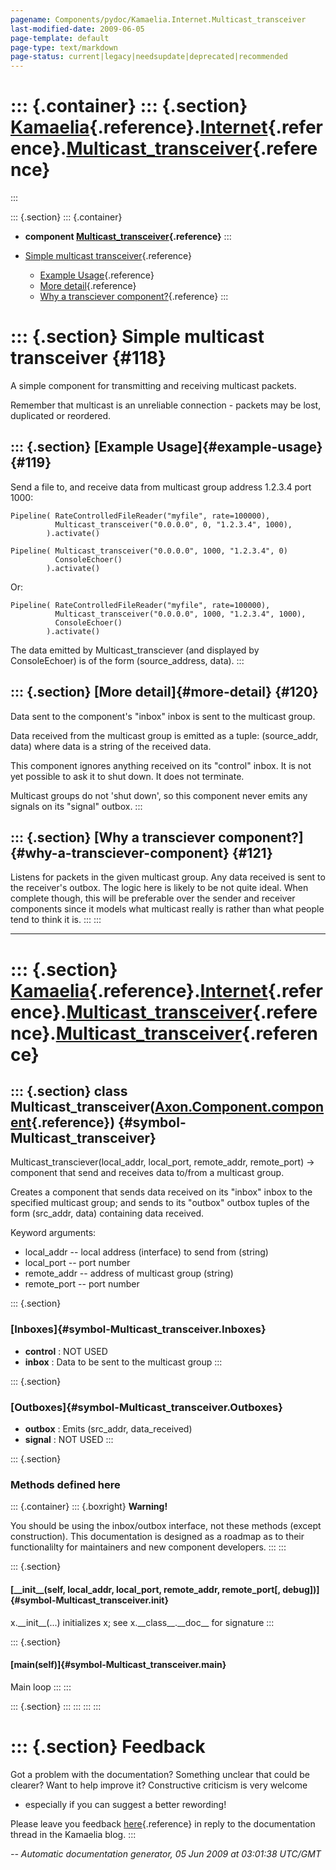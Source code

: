 ```yaml
---
pagename: Components/pydoc/Kamaelia.Internet.Multicast_transceiver
last-modified-date: 2009-06-05
page-template: default
page-type: text/markdown
page-status: current|legacy|needsupdate|deprecated|recommended
---
```

::: {.container}
::: {.section}
[Kamaelia](/Components/pydoc/Kamaelia.html){.reference}.[Internet](/Components/pydoc/Kamaelia.Internet.html){.reference}.[Multicast\_transceiver](/Components/pydoc/Kamaelia.Internet.Multicast_transceiver.html){.reference}
=============================================================================================================================================================================================================================
:::

::: {.section}
::: {.container}
-   **component
    [Multicast\_transceiver](/Components/pydoc/Kamaelia.Internet.Multicast_transceiver.Multicast_transceiver.html){.reference}**
:::

-   [Simple multicast transceiver](#118){.reference}
    -   [Example Usage](#119){.reference}
    -   [More detail](#120){.reference}
    -   [Why a transciever component?](#121){.reference}
:::

::: {.section}
Simple multicast transceiver {#118}
============================

A simple component for transmitting and receiving multicast packets.

Remember that multicast is an unreliable connection - packets may be
lost, duplicated or reordered.

::: {.section}
[Example Usage]{#example-usage} {#119}
-------------------------------

Send a file to, and receive data from multicast group address 1.2.3.4
port 1000:

``` {.literal-block}
Pipeline( RateControlledFileReader("myfile", rate=100000),
          Multicast_transceiver("0.0.0.0", 0, "1.2.3.4", 1000),
        ).activate()

Pipeline( Multicast_transceiver("0.0.0.0", 1000, "1.2.3.4", 0)
          ConsoleEchoer()
        ).activate()
```

Or:

``` {.literal-block}
Pipeline( RateControlledFileReader("myfile", rate=100000),
          Multicast_transceiver("0.0.0.0", 1000, "1.2.3.4", 1000),
          ConsoleEchoer()
        ).activate()
```

The data emitted by Multicast\_transciever (and displayed by
ConsoleEchoer) is of the form (source\_address, data).
:::

::: {.section}
[More detail]{#more-detail} {#120}
---------------------------

Data sent to the component\'s \"inbox\" inbox is sent to the multicast
group.

Data received from the multicast group is emitted as a tuple:
(source\_addr, data) where data is a string of the received data.

This component ignores anything received on its \"control\" inbox. It is
not yet possible to ask it to shut down. It does not terminate.

Multicast groups do not \'shut down\', so this component never emits any
signals on its \"signal\" outbox.
:::

::: {.section}
[Why a transciever component?]{#why-a-transciever-component} {#121}
------------------------------------------------------------

Listens for packets in the given multicast group. Any data received is
sent to the receiver\'s outbox. The logic here is likely to be not quite
ideal. When complete though, this will be preferable over the sender and
receiver components since it models what multicast really is rather than
what people tend to think it is.
:::
:::

------------------------------------------------------------------------

::: {.section}
[Kamaelia](/Components/pydoc/Kamaelia.html){.reference}.[Internet](/Components/pydoc/Kamaelia.Internet.html){.reference}.[Multicast\_transceiver](/Components/pydoc/Kamaelia.Internet.Multicast_transceiver.html){.reference}.[Multicast\_transceiver](/Components/pydoc/Kamaelia.Internet.Multicast_transceiver.Multicast_transceiver.html){.reference}
========================================================================================================================================================================================================================================================================================================================================================

::: {.section}
class Multicast\_transceiver([Axon.Component.component](/Docs/Axon/Axon.Component.component.html){.reference}) {#symbol-Multicast_transceiver}
--------------------------------------------------------------------------------------------------------------

Multicast\_transciever(local\_addr, local\_port, remote\_addr,
remote\_port) -\> component that send and receives data to/from a
multicast group.

Creates a component that sends data received on its \"inbox\" inbox to
the specified multicast group; and sends to its \"outbox\" outbox tuples
of the form (src\_addr, data) containing data received.

Keyword arguments:

-   local\_addr \-- local address (interface) to send from (string)
-   local\_port \-- port number
-   remote\_addr \-- address of multicast group (string)
-   remote\_port \-- port number

::: {.section}
### [Inboxes]{#symbol-Multicast_transceiver.Inboxes}

-   **control** : NOT USED
-   **inbox** : Data to be sent to the multicast group
:::

::: {.section}
### [Outboxes]{#symbol-Multicast_transceiver.Outboxes}

-   **outbox** : Emits (src\_addr, data\_received)
-   **signal** : NOT USED
:::

::: {.section}
### Methods defined here

::: {.container}
::: {.boxright}
**Warning!**

You should be using the inbox/outbox interface, not these methods
(except construction). This documentation is designed as a roadmap as to
their functionalilty for maintainers and new component developers.
:::
:::

::: {.section}
#### [\_\_init\_\_(self, local\_addr, local\_port, remote\_addr, remote\_port\[, debug\])]{#symbol-Multicast_transceiver.__init__}

x.\_\_init\_\_(\...) initializes x; see x.\_\_class\_\_.\_\_doc\_\_ for
signature
:::

::: {.section}
#### [main(self)]{#symbol-Multicast_transceiver.main}

Main loop
:::
:::

::: {.section}
:::
:::
:::
:::

::: {.section}
Feedback
========

Got a problem with the documentation? Something unclear that could be
clearer? Want to help improve it? Constructive criticism is very welcome
- especially if you can suggest a better rewording!

Please leave you feedback
[here](../../../cgi-bin/blog/blog.cgi?rm=viewpost&nodeid=1142023701){.reference}
in reply to the documentation thread in the Kamaelia blog.
:::

*\-- Automatic documentation generator, 05 Jun 2009 at 03:01:38 UTC/GMT*
